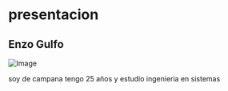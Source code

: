 # presentacion
## Enzo Gulfo
![Image](https://github.com/user-attachments/assets/6ea0973e-732e-4b0d-8712-1e2c53872629)

soy de campana tengo 25 años y estudio ingenieria en sistemas
